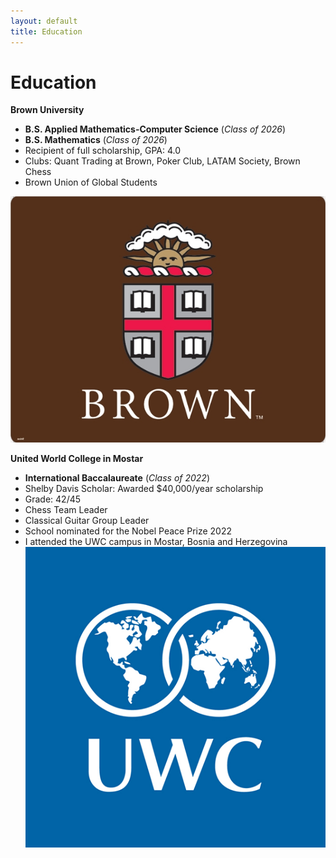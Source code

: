 ```yaml
---
layout: default
title: Education
---
```


# Education
**Brown University**
- **B.S. Applied Mathematics-Computer Science** (_Class of 2026_)
- **B.S. Mathematics** (_Class of 2026_)
- Recipient of full scholarship, GPA: 4.0
- Clubs: Quant Trading at Brown, Poker Club, LATAM Society, Brown Chess
- Brown Union of Global Students
  
![Brown University Logo](/assets/images/Brown_Logo.jpeg)

**United World College in Mostar**
- **International Baccalaureate** (_Class of 2022_)
- Shelby Davis Scholar: Awarded $40,000/year scholarship
- Grade: 42/45
- Chess Team Leader
- Classical Guitar Group Leader
- School nominated for the Nobel Peace Prize 2022
- I attended the UWC campus in Mostar, Bosnia and Herzegovina
![UWC Logo](/assets/images/UWC_logo.png)
